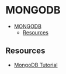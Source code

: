 # MONGODB

- [MONGODB](#mongodb)
  - [Resources](#resources)

## Resources

- [MongoDB Tutorial](https://www.mongodbtutorial.org/getting-started/)
